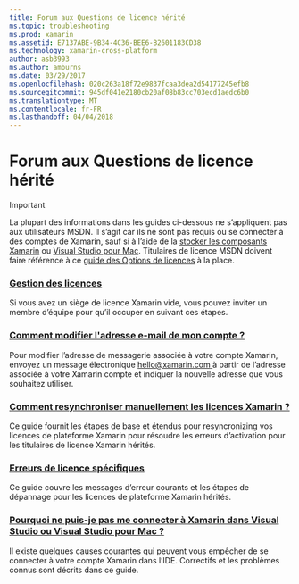 ```yaml
---
title: Forum aux Questions de licence hérité
ms.topic: troubleshooting
ms.prod: xamarin
ms.assetid: E7137ABE-9B34-4C36-BEE6-B2601183CD38
ms.technology: xamarin-cross-platform
author: asb3993
ms.author: amburns
ms.date: 03/29/2017
ms.openlocfilehash: 020c263a18f72e9837fcaa3dea2d54177245efb8
ms.sourcegitcommit: 945df041e2180cb20af08b83cc703ecd1aedc6b0
ms.translationtype: MT
ms.contentlocale: fr-FR
ms.lasthandoff: 04/04/2018
---
```

# <a name="legacy-license-frequently-asked-questions"></a>Forum aux Questions de licence hérité

> [!IMPORTANT]
> La plupart des informations dans les guides ci-dessous ne s’appliquent pas aux utilisateurs MSDN. Il s’agit car ils ne sont pas requis ou se connecter à des comptes de Xamarin, sauf si à l’aide de la [stocker les composants Xamarin](https://components.xamarin.com/) ou [Visual Studio pour Mac](~/cross-platform/get-started/requirements.md). Titulaires de licence MSDN doivent faire référence à ce [guide des Options de licences](~/cross-platform/get-started/requirements.md) à la place.


### <a name="team-license-managementteam-managementmd"></a>[Gestion des licences](team-management.md)
Si vous avez un siège de licence Xamarin vide, vous pouvez inviter un membre d’équipe pour qu’il occuper en suivant ces étapes.

### <a name="how-do-i-change-my-accounts-email-addresschange-emailmd"></a>[Comment modifier l'adresse e-mail de mon compte ?](change-email.md)
Pour modifier l’adresse de messagerie associée à votre compte Xamarin, envoyez un message électronique [ hello@xamarin.com ](mailto:hello@xamarin.com) à partir de l’adresse associée à votre Xamarin compte et indiquer la nouvelle adresse que vous souhaitez utiliser. 

### <a name="how-do-i-manually-resynchronize-xamarin-licensesresync-licensesmd"></a>[Comment resynchroniser manuellement les licences Xamarin ?](resync-licenses.md)
Ce guide fournit les étapes de base et étendus pour resyncronizing vos licences de plateforme Xamarin pour résoudre les erreurs d’activation pour les titulaires de licence Xamarin hérités.

### <a name="some-specific-licensing-errorslicensing-errorsmd"></a>[Erreurs de licence spécifiques](licensing-errors.md)
Ce guide couvre les messages d’erreur courants et les étapes de dépannage pour les licences de plateforme Xamarin hérités.

### <a name="why-cant-i-log-into-xamarin-in-visual-studio-or-visual-studio-for-maclogin-troubleshootingmd"></a>[Pourquoi ne puis-je pas me connecter à Xamarin dans Visual Studio ou Visual Studio pour Mac ?](login-troubleshooting.md)
Il existe quelques causes courantes qui peuvent vous empêcher de se connecter à votre compte Xamarin dans l’IDE. Correctifs et les problèmes connus sont décrits dans ce guide.
